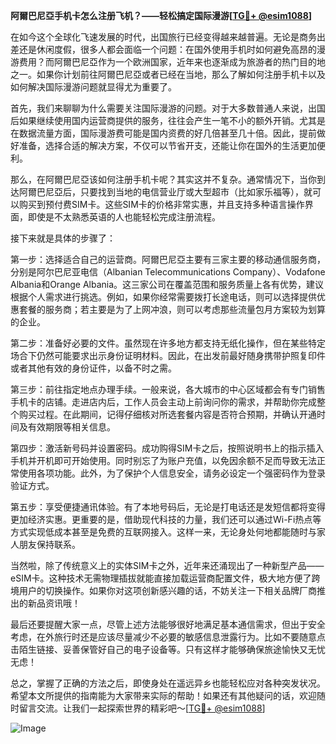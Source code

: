 **阿爾巴尼亞手机卡怎么注册飞机？——轻松搞定国际漫游[[TG💪+ @esim1088](https://t.me/s/esim1088)]**

在如今这个全球化飞速发展的时代，出国旅行已经变得越来越普遍。无论是商务出差还是休闲度假，很多人都会面临一个问题：在国外使用手机时如何避免高昂的漫游费用？而阿爾巴尼亞作为一个欧洲国家，近年来也逐渐成为旅游者的热门目的地之一。如果你计划前往阿爾巴尼亞或者已经在当地，那么了解如何注册手机卡以及如何解决国际漫游问题就显得尤为重要了。

首先，我们来聊聊为什么需要关注国际漫游的问题。对于大多数普通人来说，出国后如果继续使用国内运营商提供的服务，往往会产生一笔不小的额外开销。尤其是在数据流量方面，国际漫游费可能是国内资费的好几倍甚至几十倍。因此，提前做好准备，选择合适的解决方案，不仅可以节省开支，还能让你在国外的生活更加便利。

那么，在阿爾巴尼亞该如何注册手机卡呢？其实这并不复杂。通常情况下，当你到达阿爾巴尼亞后，只要找到当地的电信营业厅或大型超市（比如家乐福等），就可以购买到预付费SIM卡。这些SIM卡的价格非常实惠，并且支持多种语言操作界面，即使是不太熟悉英语的人也能轻松完成注册流程。

接下来就是具体的步骤了：

第一步：选择适合自己的运营商。阿爾巴尼亞主要有三家主要的移动通信服务商，分别是阿尔巴尼亚电信（Albanian Telecommunications Company）、Vodafone Albania和Orange Albania。这三家公司在覆盖范围和服务质量上各有优势，建议根据个人需求进行挑选。例如，如果你经常需要拨打长途电话，则可以选择提供优惠套餐的服务商；若主要是为了上网冲浪，则可以考虑那些流量包月方案较为划算的企业。

第二步：准备好必要的文件。虽然现在许多地方都支持无纸化操作，但在某些特定场合下仍然可能要求出示身份证明材料。因此，在出发前最好随身携带护照复印件或者其他有效的身份证件，以备不时之需。

第三步：前往指定地点办理手续。一般来说，各大城市的中心区域都会有专门销售手机卡的店铺。走进店内后，工作人员会主动上前询问你的需求，并帮助你完成整个购买过程。在此期间，记得仔细核对所选套餐内容是否符合预期，并确认开通时间及有效期限等相关信息。

第四步：激活新号码并设置密码。成功购得SIM卡之后，按照说明书上的指示插入手机并开机即可开始使用。同时别忘了为账户充值，以免因余额不足而导致无法正常使用各项功能。此外，为了保护个人信息安全，请务必设定一个强密码作为登录验证方式。

第五步：享受便捷通讯体验。有了本地号码后，无论是打电话还是发短信都将变得更加经济实惠。更重要的是，借助现代科技的力量，我们还可以通过Wi-Fi热点等方式实现低成本甚至是免费的互联网接入。这样一来，无论身处何地都能随时与家人朋友保持联系。

当然啦，除了传统意义上的实体SIM卡之外，近年来还涌现出了一种新型产品——eSIM卡。这种技术无需物理插拔就能直接加载运营商配置文件，极大地方便了跨境用户的切换操作。如果你对这项创新感兴趣的话，不妨关注一下相关品牌厂商推出的新品资讯哦！

最后还要提醒大家一点，尽管上述方法能够很好地满足基本通信需求，但出于安全考虑，在外旅行时还是应该尽量减少不必要的敏感信息泄露行为。比如不要随意点击陌生链接、妥善保管好自己的电子设备等。只有这样才能够确保旅途愉快又无忧无虑！

总之，掌握了正确的方法之后，即使身处在遥远异乡也能轻松应对各种突发状况。希望本文所提供的指南能为大家带来实际的帮助！如果还有其他疑问的话，欢迎随时留言交流。让我们一起探索世界的精彩吧～[[TG💪+ @esim1088](https://t.me/s/esim1088)]

![Image](https://i.postimg.cc/4NQfJmqS/Snipaste-2025-05-13-00-14-12.png)